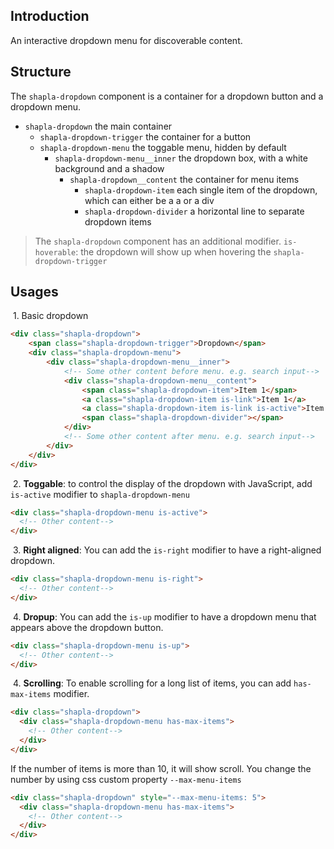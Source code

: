 ## Introduction

An interactive dropdown menu for discoverable content.

## Structure
The `shapla-dropdown` component is a container for a dropdown button and a dropdown menu.
* `shapla-dropdown` the main container
  * `shapla-dropdown-trigger` the container for a button
  * `shapla-dropdown-menu` the toggable menu, hidden by default
    * `shapla-dropdown-menu__inner` the dropdown box, with a white background and a shadow
      * `shapla-dropdown__content` the container for menu items
        * `shapla-dropdown-item` each single item of the dropdown, which can either be a a or a div
        * `shapla-dropdown-divider` a horizontal line to separate dropdown items

> The `shapla-dropdown` component has an additional modifier. `is-hoverable`: the dropdown will show up when hovering the `shapla-dropdown-trigger`

## Usages

&nbsp;1. Basic dropdown

```html
<div class="shapla-dropdown">
    <span class="shapla-dropdown-trigger">Dropdown</span>
    <div class="shapla-dropdown-menu">
        <div class="shapla-dropdown-menu__inner">
            <!-- Some other content before menu. e.g. search input-->
            <div class="shapla-dropdown-menu__content">
                <span class="shapla-dropdown-item">Item 1</span>
                <a class="shapla-dropdown-item is-link">Item 1</a>
                <a class="shapla-dropdown-item is-link is-active">Item 1</a>
                <span class="shapla-dropdown-divider"></span>
            </div>
            <!-- Some other content after menu. e.g. search input-->
        </div>
    </div>
</div>
```

&nbsp;2. **Toggable**: to control the display of the dropdown with JavaScript, add `is-active` modifier to `shapla-dropdown-menu`

```html
<div class="shapla-dropdown-menu is-active">
  <!-- Other content-->
</div>
```

&nbsp;3. **Right aligned**: You can add the `is-right` modifier to have a right-aligned dropdown.

```html
<div class="shapla-dropdown-menu is-right">
  <!-- Other content-->
</div>
```

&nbsp;4. **Dropup**: You can add the `is-up` modifier to have a dropdown menu that appears above the dropdown button.

```html
<div class="shapla-dropdown-menu is-up">
  <!-- Other content-->
</div>
```

&nbsp;4. **Scrolling**: To enable scrolling for a long list of items, you can add `has-max-items` modifier.

```html
<div class="shapla-dropdown">
  <div class="shapla-dropdown-menu has-max-items">
    <!-- Other content-->
  </div>
</div>
```

If the number of items is more than 10, it will show scroll. You change the number by using css custom property `--max-menu-items`

```html
<div class="shapla-dropdown" style="--max-menu-items: 5">
  <div class="shapla-dropdown-menu has-max-items">
    <!-- Other content-->
  </div>
</div>
```
